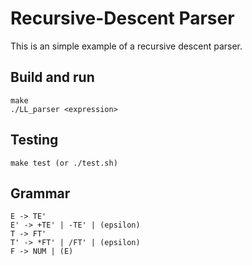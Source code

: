 # Recursive-Descent Parser

This is an simple example of a recursive descent parser.

## Build and run
    make
    ./LL_parser <expression>
    
## Testing
    make test (or ./test.sh)

## Grammar
    E -> TE'
    E' -> +TE' | -TE' | (epsilon)
    T -> FT'
    T' -> *FT' | /FT' | (epsilon)
    F -> NUM | (E)
